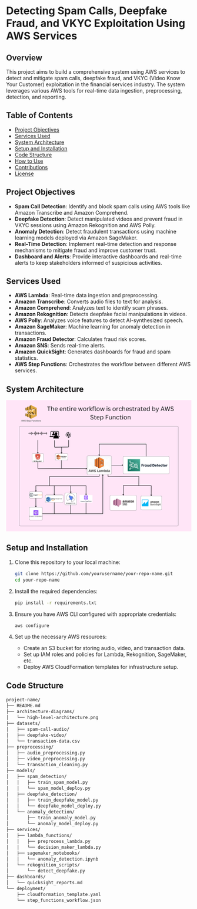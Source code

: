 # Detecting Spam Calls, Deepfake Fraud, and VKYC Exploitation Using AWS Services

## Overview
This project aims to build a comprehensive system using AWS services to detect and mitigate spam calls, deepfake fraud, and VKYC (Video Know Your Customer) exploitation in the financial services industry. The system leverages various AWS tools for real-time data ingestion, preprocessing, detection, and reporting.

## Table of Contents
- [Project Objectives](#project-objectives)
- [Services Used](#services-used)
- [System Architecture](#system-architecture)
- [Setup and Installation](#setup-and-installation)
- [Code Structure](#code-structure)
- [How to Use](#how-to-use)
- [Contributions](#contributions)
- [License](#license)

## Project Objectives
- **Spam Call Detection**: Identify and block spam calls using AWS tools like Amazon Transcribe and Amazon Comprehend.
- **Deepfake Detection**: Detect manipulated videos and prevent fraud in VKYC sessions using Amazon Rekognition and AWS Polly.
- **Anomaly Detection**: Detect fraudulent transactions using machine learning models deployed via Amazon SageMaker.
- **Real-Time Detection**: Implement real-time detection and response mechanisms to mitigate fraud and improve customer trust.
- **Dashboard and Alerts**: Provide interactive dashboards and real-time alerts to keep stakeholders informed of suspicious activities.

## Services Used
- **AWS Lambda**: Real-time data ingestion and preprocessing.
- **Amazon Transcribe**: Converts audio files to text for analysis.
- **Amazon Comprehend**: Analyzes text to identify scam phrases.
- **Amazon Rekognition**: Detects deepfake facial manipulations in videos.
- **AWS Polly**: Analyzes voice features to detect AI-synthesized speech.
- **Amazon SageMaker**: Machine learning for anomaly detection in transactions.
- **Amazon Fraud Detector**: Calculates fraud risk scores.
- **Amazon SNS**: Sends real-time alerts.
- **Amazon QuickSight**: Generates dashboards for fraud and spam statistics.
- **AWS Step Functions**: Orchestrates the workflow between different AWS services.

## System Architecture
![High-Level Architecture](high-level-architecture.png)

## Setup and Installation
1. Clone this repository to your local machine:
    ```bash
    git clone https://github.com/yourusername/your-repo-name.git
    cd your-repo-name
    ```

2. Install the required dependencies:
    ```bash
    pip install -r requirements.txt
    ```

3. Ensure you have AWS CLI configured with appropriate credentials:
    ```bash
    aws configure
    ```

4. Set up the necessary AWS resources:
    - Create an S3 bucket for storing audio, video, and transaction data.
    - Set up IAM roles and policies for Lambda, Rekognition, SageMaker, etc.
    - Deploy AWS CloudFormation templates for infrastructure setup.

## Code Structure

```plaintext
project-name/
├── README.md
├── architecture-diagrams/
│   └── high-level-architecture.png
├── datasets/
│   ├── spam-call-audio/
│   ├── deepfake-video/
│   └── transaction-data.csv
├── preprocessing/
│   ├── audio_preprocessing.py
│   ├── video_preprocessing.py
│   └── transaction_cleaning.py
├── models/
│   ├── spam_detection/
│   │   ├── train_spam_model.py
│   │   └── spam_model_deploy.py
│   ├── deepfake_detection/
│   │   ├── train_deepfake_model.py
│   │   └── deepfake_model_deploy.py
│   └── anomaly_detection/
│       ├── train_anomaly_model.py
│       └── anomaly_model_deploy.py
├── services/
│   ├── lambda_functions/
│   │   ├── preprocess_lambda.py
│   │   └── decision_maker_lambda.py
│   ├── sagemaker_notebooks/
│   │   └── anomaly_detection.ipynb
│   └── rekognition_scripts/
│       └── detect_deepfake.py
├── dashboards/
│   └── quicksight_reports.md
└── deployment/
    ├── cloudformation_template.yaml
    └── step_functions_workflow.json
